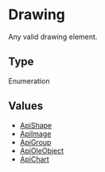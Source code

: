 # Drawing

Any valid drawing element.

## Type

Enumeration

## Values

- [ApiShape](../ApiShape/ApiShape.md)
- [ApiImage](../ApiImage/ApiImage.md)
- [ApiGroup](../ApiGroup/ApiGroup.md)
- [ApiOleObject](../ApiOleObject/ApiOleObject.md)
- [ApiChart](../ApiChart/ApiChart.md)
